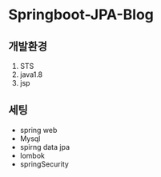 # Springboot-JPA-Blog
## 개발환경
1. STS
2. java1.8
3. jsp
 

## 세팅
- spring web
- Mysql
- spirng data jpa
- lombok
- springSecurity

